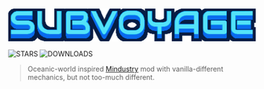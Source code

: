 ![ModBanner](modname.png)

![STARS](https://img.shields.io/github/stars/VuzZis/Subvoyage?style=for-the-badge&label=%E2%AD%90%EF%B8%8FSTAR%20SUBVOYAGE)
![DOWNLOADS](https://img.shields.io/github/downloads/VuzZis/Subvoyage/latest/total?sort=date&style=for-the-badge&logo=github&label=Latest%20Version)


> Oceanic-world inspired [Mindustry](https://github.com/Anuken/Mindustry) mod with vanilla-different mechanics, but not too-much different.